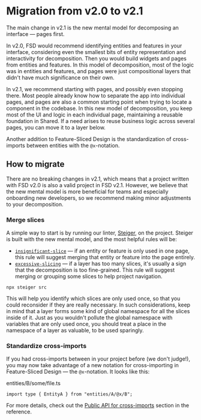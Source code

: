 # Migration from v2.0 to v2.1

The main change in v2.1 is the new mental model for decomposing an interface — pages first.

In v2.0, FSD would recommend identifying entities and features in your interface, considering even the smallest bits of entity representation and interactivity for decomposition. Then you would build widgets and pages from entities and features. In this model of decomposition, most of the logic was in entities and features, and pages were just compositional layers that didn't have much significance on their own.

In v2.1, we recommend starting with pages, and possibly even stopping there. Most people already know how to separate the app into individual pages, and pages are also a common starting point when trying to locate a component in the codebase. In this new model of decomposition, you keep most of the UI and logic in each individual page, maintaining a reusable foundation in Shared. If a need arises to reuse business logic across several pages, you can move it to a layer below.

Another addition to Feature-Sliced Design is the standardization of cross-imports between entities with the `@x`-notation.

## How to migrate[​](#how-to-migrate "Sarlavhaga to'g'ridan-to'g'ri havola")

There are no breaking changes in v2.1, which means that a project written with FSD v2.0 is also a valid project in FSD v2.1. However, we believe that the new mental model is more beneficial for teams and especially onboarding new developers, so we recommend making minor adjustments to your decomposition.

### Merge slices[​](#merge-slices "Sarlavhaga to'g'ridan-to'g'ri havola")

A simple way to start is by running our linter, [Steiger](https://github.com/feature-sliced/steiger), on the project. Steiger is built with the new mental model, and the most helpful rules will be:

* [`insignificant-slice`](https://github.com/feature-sliced/steiger/tree/master/packages/steiger-plugin-fsd/src/insignificant-slice) — if an entity or feature is only used in one page, this rule will suggest merging that entity or feature into the page entirely.
* [`excessive-slicing`](https://github.com/feature-sliced/steiger/tree/master/packages/steiger-plugin-fsd/src/excessive-slicing) — if a layer has too many slices, it's usually a sign that the decomposition is too fine-grained. This rule will suggest merging or grouping some slices to help project navigation.

```
npx steiger src
```

This will help you identify which slices are only used once, so that you could reconsider if they are really necessary. In such considerations, keep in mind that a layer forms some kind of global namespace for all the slices inside of it. Just as you wouldn't pollute the global namespace with variables that are only used once, you should treat a place in the namespace of a layer as valuable, to be used sparingly.

### Standardize cross-imports[​](#standardize-cross-imports "Sarlavhaga to'g'ridan-to'g'ri havola")

If you had cross-imports between in your project before (we don't judge!), you may now take advantage of a new notation for cross-importing in Feature-Sliced Design — the `@x`-notation. It looks like this:

entities/B/some/file.ts

```
import type { EntityA } from "entities/A/@x/B";
```

For more details, check out the [Public API for cross-imports](/documentation/uz/docs/reference/public-api.md#public-api-for-cross-imports) section in the reference.
